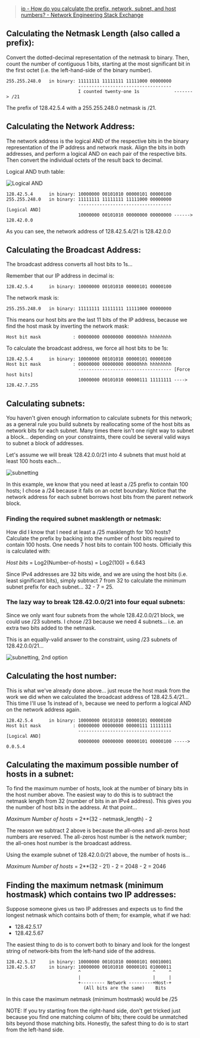 >[ip - How do you calculate the prefix, network, subnet, and host numbers? - Network Engineering Stack Exchange](https://networkengineering.stackexchange.com/questions/7106/how-do-you-calculate-the-prefix-network-subnet-and-host-numbers/7117#7117)

## Calculating the Netmask Length (also called a prefix):

Convert the dotted-decimal representation of the netmask to binary. Then, count the number of contiguous 1 bits, starting at the most significant bit in the first octet (i.e. the left-hand-side of the binary number).

```
255.255.248.0   in binary: 11111111 11111111 11111000 00000000
                           -----------------------------------
                           I counted twenty-one 1s             -------> /21
```

The prefix of 128.42.5.4 with a 255.255.248.0 netmask is /21.

## Calculating the Network Address:

The network address is the logical AND of the respective bits in the binary representation of the IP address and network mask. Align the bits in both addresses, and perform a logical AND on each pair of the respective bits. Then convert the individual octets of the result back to decimal.

Logical AND truth table:

![Logical AND](https://i.stack.imgur.com/e5tIQ.png)

```
128.42.5.4      in binary: 10000000 00101010 00000101 00000100
255.255.248.0   in binary: 11111111 11111111 11111000 00000000
                           ----------------------------------- [Logical AND]
                           10000000 00101010 00000000 00000000 ------> 128.42.0.0
```

As you can see, the network address of 128.42.5.4/21 is 128.42.0.0

## Calculating the Broadcast Address:

The broadcast address converts all host bits to 1s...

Remember that our IP address in decimal is:

```
128.42.5.4      in binary: 10000000 00101010 00000101 00000100
```

The network mask is:

```
255.255.248.0   in binary: 11111111 11111111 11111000 00000000
```

This means our host bits are the last 11 bits of the IP address, because we find the host mask by inverting the network mask:

```
Host bit mask            : 00000000 00000000 00000hhh hhhhhhhh
```

To calculate the broadcast address, we force all host bits to be 1s:

```
128.42.5.4      in binary: 10000000 00101010 00000101 00000100
Host bit mask            : 00000000 00000000 00000hhh hhhhhhhh
                           ----------------------------------- [Force host bits]
                           10000000 00101010 00000111 11111111 ----> 128.42.7.255
```

## Calculating subnets:

You haven't given enough information to calculate subnets for this network; as a general rule you build subnets by reallocating some of the host bits as network bits for each subnet. Many times there isn't one right way to subnet a block... depending on your constraints, there could be several valid ways to subnet a block of addresses.

Let's assume we will break 128.42.0.0/21 into 4 subnets that must hold at least 100 hosts each...

![subnetting](https://i.stack.imgur.com/wHlF8.png)

In this example, we know that you need at least a /25 prefix to contain 100 hosts; I chose a /24 because it falls on an octet boundary. Notice that the network address for each subnet borrows host bits from the parent network block.

### Finding the required subnet masklength or netmask:

How did I know that I need at least a /25 masklength for 100 hosts? Calculate the prefix by backing into the number of host bits required to contain 100 hosts. One needs 7 host bits to contain 100 hosts. Officially this is calculated with:

_Host bits_ = Log2(Number-of-hosts) = Log2(100) = 6.643

Since IPv4 addresses are 32 bits wide, and we are using the host bits (i.e. least significant bits), simply subtract 7 from 32 to calculate the minimum subnet prefix for each subnet... 32 - 7 = 25.

### The lazy way to break 128.42.0.0/21 into four equal subnets:

Since we only want four subnets from the whole 128.42.0.0/21 block, we could use /23 subnets. I chose /23 because we need 4 subnets... i.e. an extra two bits added to the netmask.

This is an equally-valid answer to the constraint, using /23 subnets of 128.42.0.0/21...

![subnetting, 2nd option](https://i.stack.imgur.com/nKRVg.png)

## Calculating the host number:

This is what we've already done above... just reuse the host mask from the work we did when we calculated the broadcast address of 128.42.5.4/21... This time I'll use 1s instead of `h`, because we need to perform a logical AND on the network address again.

```
128.42.5.4      in binary: 10000000 00101010 00000101 00000100
Host bit mask            : 00000000 00000000 00000111 11111111
                           ----------------------------------- [Logical AND]
                           00000000 00000000 00000101 00000100 -----> 0.0.5.4
```

## Calculating the maximum possible number of hosts in a subnet:

To find the maximum number of hosts, look at the number of binary bits in the host number above. The easiest way to do this is to subtract the netmask length from 32 (number of bits in an IPv4 address). This gives you the number of host bits in the address. At that point...

_Maximum Number of hosts_ = 2**(32 - netmask_length) - 2

The reason we subtract 2 above is because the all-ones and all-zeros host numbers are reserved. The all-zeros host number is the network number; the all-ones host number is the broadcast address.

Using the example subnet of 128.42.0.0/21 above, the number of hosts is...

_Maximum Number of hosts_ = 2**(32 - 21) - 2 = 2048 - 2 = 2046

## Finding the maximum netmask (minimum hostmask) which contains two IP addresses:

Suppose someone gives us two IP addresses and expects us to find the longest netmask which contains both of them; for example, what if we had:

-   128.42.5.17
-   128.42.5.67

The easiest thing to do is to convert both to binary and look for the longest string of network-bits from the left-hand side of the address.

```
128.42.5.17     in binary: 10000000 00101010 00000101 00010001
128.42.5.67     in binary: 10000000 00101010 00000101 01000011
                           ^                           ^     ^
                           |                           |     |
                           +--------- Network ---------+Host-+
                             (All bits are the same)    Bits
```

In this case the maximum netmask (minimum hostmask) would be /25

NOTE: If you try starting from the right-hand side, don't get tricked just because you find one matching column of bits; there could be unmatched bits beyond those matching bits. Honestly, the safest thing to do is to start from the left-hand side.